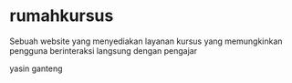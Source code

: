 # rumahkursus
Sebuah website yang menyediakan layanan kursus yang memungkinkan pengguna berinteraksi langsung dengan pengajar

yasin ganteng
